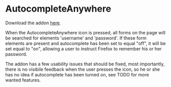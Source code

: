 AutocompleteAnywhere
====================
Download the addon [here](https://addons.mozilla.org/en-US/firefox/addon/autocompleteanywhere/).

When the AutocompleteAnywhere icon is pressed, all forms on the page will be searched for elements 'username' and 
'password'. If these form elements are present and autocomplete has been set to equal "off", it will be set 
equal to "on", allowing a user to instruct Firefox to remember his or her password.

The addon has a few usability issues that should be fixed, most importantly, there is no visibile feedback when the user 
presses the icon, so he or she has no idea if autocomplete has been turned on, see TODO for more wanted features.
